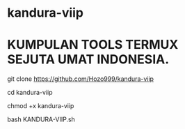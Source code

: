 # kandura-viip

# KUMPULAN TOOLS TERMUX SEJUTA UMAT INDONESIA.                               



git clone https://github.com/Hozo999/kandura-viip

cd kandura-viip

chmod +x kandura-viip

bash KANDURA-VIIP.sh
